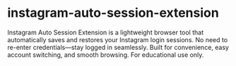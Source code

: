 # instagram-auto-session-extension
Instagram Auto Session Extension is a lightweight browser tool that automatically saves and restores your Instagram login sessions. No need to re-enter credentials—stay logged in seamlessly. Built for convenience, easy account switching, and smooth browsing. For educational use only.
